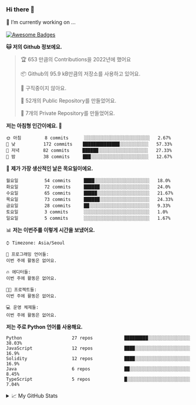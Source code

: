 ### Hi there 👋 
🔭 I’m currently working on ... </br></br>
[![Awesome Badges](https://img.shields.io/badge/Introduce-EN-green.svg)](https://github.com/tlatkdgus1/tlatkdgus1/blob/main/README.md.en)

<!--START_SECTION:waka-->
**🐱 저의 Github 정보에요.** 

> 🏆 653 만큼의 Contributions을 2022년에 했어요
 > 
> 📦 Github의 95.9 kB만큼의 저장소를 사용하고 있어요. 
 > 
> 🚫 구직중이지 않아요.
 > 
> 📜 52개의 Public Repository를 만들었어요. 
 > 
> 🔑 7개의 Private Repository를 만들었어요.  

**저는 아침형 인간이에요. 🐤** 

```text
🌞 아침         8 commits      ░░░░░░░░░░░░░░░░░░░░░░░░░   2.67% 
🌆 낮　         172 commits    ██████████████░░░░░░░░░░░   57.33% 
🌃 저녁         82 commits     ██████░░░░░░░░░░░░░░░░░░░   27.33% 
🌙 밤　         38 commits     ███░░░░░░░░░░░░░░░░░░░░░░   12.67%

```
📅 **제가 가장 생산적인 날은 목요일이에요.** 

```text
월요일          54 commits     ████░░░░░░░░░░░░░░░░░░░░░   18.0% 
화요일          72 commits     ██████░░░░░░░░░░░░░░░░░░░   24.0% 
수요일          65 commits     █████░░░░░░░░░░░░░░░░░░░░   21.67% 
목요일          73 commits     ██████░░░░░░░░░░░░░░░░░░░   24.33% 
금요일          28 commits     ██░░░░░░░░░░░░░░░░░░░░░░░   9.33% 
토요일          3 commits      ░░░░░░░░░░░░░░░░░░░░░░░░░   1.0% 
일요일          5 commits      ░░░░░░░░░░░░░░░░░░░░░░░░░   1.67%

```


📊 **저는 이번주를 이렇게 시간을 보냈어요.** 

```text
⌚︎ Timezone: Asia/Seoul

💬 프로그래밍 언어들: 
이번 주에 활동은 없어요.

🔥 에디터들: 
이번 주에 활동은 없어요.

🐱‍💻 프로젝트들: 
이번 주에 활동은 없어요.

💻 운영 체제들: 
이번 주에 활동은 없어요.

```

**저는 주로 Python 언어를 사용해요.** 

```text
Python                   27 repos            █████████░░░░░░░░░░░░░░░░   38.03% 
JavaScript               12 repos            ████░░░░░░░░░░░░░░░░░░░░░   16.9% 
Solidity                 12 repos            ████░░░░░░░░░░░░░░░░░░░░░   16.9% 
Java                     6 repos             ██░░░░░░░░░░░░░░░░░░░░░░░   8.45% 
TypeScript               5 repos             █░░░░░░░░░░░░░░░░░░░░░░░░   7.04%

```



<!--END_SECTION:waka-->

<details>
<summary>📈 My GitHub Stats</summary>
<p align="center"> <img src="https://github-readme-stats.vercel.app/api?username=tlatkdgus1&show_icons=true" alt="tlatkdgus1" />
</details>
